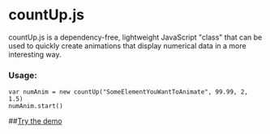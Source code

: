countUp.js
==========

countUp.js is a dependency-free, lightweight JavaScript "class" that can be used to quickly create animations that display numerical data in a more interesting way.

### Usage:
    var numAnim = new countUp("SomeElementYouWantToAnimate", 99.99, 2, 1.5)
    numAnim.start()


##[Try the demo](http://inorganik.github.io/countUp.js)
